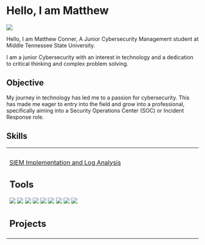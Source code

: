 # Hello, I am Matthew
<a href="https://www.linkedin.com/in/matthew-conner-4ab448282/"><img src="https://img.shields.io/badge/-LinkedIn-0072b1?&style=for-the-badge&logo=linkedin&logoColor=white" /></a>

Hello, I am Matthew Conner, A Junior Cybersecurity Management student at Middle Tennessee State University.

I am a junior Cybersecurity with an interest in technology and a dedication to critical thinking and complex problem solving.

## Objective
 

My journey in technology has led me to a passion for cybersecurity. This has made me eager to entry into the field and grow into a professional, specifically aiming into a Security Operations Center (SOC) or Incident Response role.

## Skills
 <table><tr><td valign="top" width="50%">

###   
<a href="https://github.com/tayyabadev">
<div>  
  SIEM Implementation and Log Analysis
</div>
</a>

          
          

## Tools
<div>
    <img src="https://img.shields.io/badge/replit-667881?style=for-the-badge&logo=replit&logoColor=white" />
    <img src="https://img.shields.io/badge/-Splunk-000000?&style=for-the-badge&logo=Splunk&logoColor=white" />
    <img src="https://img.shields.io/badge/Elastic_Search-005571?style=for-the-badge&logo=elasticsearch&logoColor=white" />
    <img src="https://img.shields.io/badge/Kali_Linux-557C94?style=for-the-badge&logo=kali-linux&logoColor=white" />
    <img src="https://img.shields.io/badge/Ubuntu-E95420?style=for-the-badge&logo=ubuntu&logoColor=white" />
    <img src="https://img.shields.io/badge/Windows-0078D6?style=for-the-badge&logo=windows&logoColor=white" />
    <img src="https://img.shields.io/badge/VirtualBox-21416b?style=for-the-badge&logo=VirtualBox&logoColor=white" />
    <img src="https://img.shields.io/badge/Docker-2CA5E0?style=for-the-badge&logo=docker&logoColor=white" />
    <img src="https://img.shields.io/badge/metasploit-2596CD?style=for-the-badge&logo=metasploit&logoColor=white" />
 
</div>



## Projects
 
